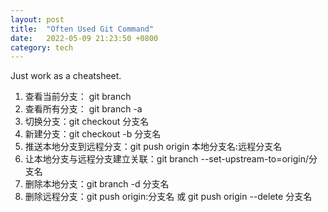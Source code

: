 ```yaml
---
layout: post
title:  "Often Used Git Command"
date:   2022-05-09 21:23:50 +0800
category: tech
---
```


Just work as a cheatsheet.

1. 查看当前分支：  git branch
2. 查看所有分支：  git branch -a
3. 切换分支：git checkout  分支名
4. 新建分支：git checkout -b 分支名
5. 推送本地分支到远程分支：git push origin 本地分支名:远程分支名
6. 让本地分支与远程分支建立关联：git branch --set-upstream-to=origin/分支名
7. 删除本地分支：git branch -d 分支名
8. 删除远程分支：git push origin:分支名 或 git push origin --delete 分支名
